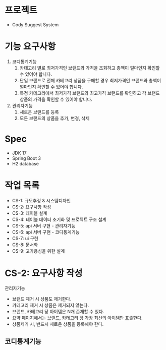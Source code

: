 # 프로젝트
- Cody Suggest System

# 기능 요구사항
1. 코디통계기능
    1. 카테고리 별로 최저가격인 브랜드와 가격을 조회하고 총액이 얼마인지 확인할 수 있어야 합니다.
    2. 단일 브랜드로 전체 카테고리 상품을 구매할 경우 최저가격인 브랜드와 총액이 얼마인지 확인할 수 있어야 합니다.
    3. 특정 카테고리에서 최저가격 브랜드와 최고가격 브랜드를 확인하고 각 브랜드 상품의 가격을 확인할 수 있어야 합니다.
2. 관리자기능
    1. 새로운 브랜드를 등록
    2. 모든 브랜드의 상품을 추가, 변경, 삭제

# Spec
- JDK 17
- Spring Boot 3
- H2 database

# 작업 목록
- CS-1: 규모추정 & 시스템디자인
- CS-2: 요구사항 작성
- CS-3: 테이블 설계
- CS-4: 테이블 데이터 초기화 및 프로젝트 구조 설계
- CS-5: api 서버 구현 - 관리자기능
- CS-6: api 서버 구현 - 코디통계기능
- CS-7: ui 구현
- CS-8: 문서화
- CS-9: 고가용성을 위한 설계

# CS-2: 요구사항 작성
관리자기능
- 브랜드 제거 시 상품도 제거한다.
- 카테고리 제거 시 상품은 제거되지 않는다.
- 브랜드, 카테고리 당 아이템은 N개 존재할 수 있다.
- 요약 페이지에서는 브랜드, 카테고리 당 가장 최신의 아이템만 표출한다.
- 상품제거 시, 반드시 새로운 상품을 등록해야 한다.

코디통계기능
- 